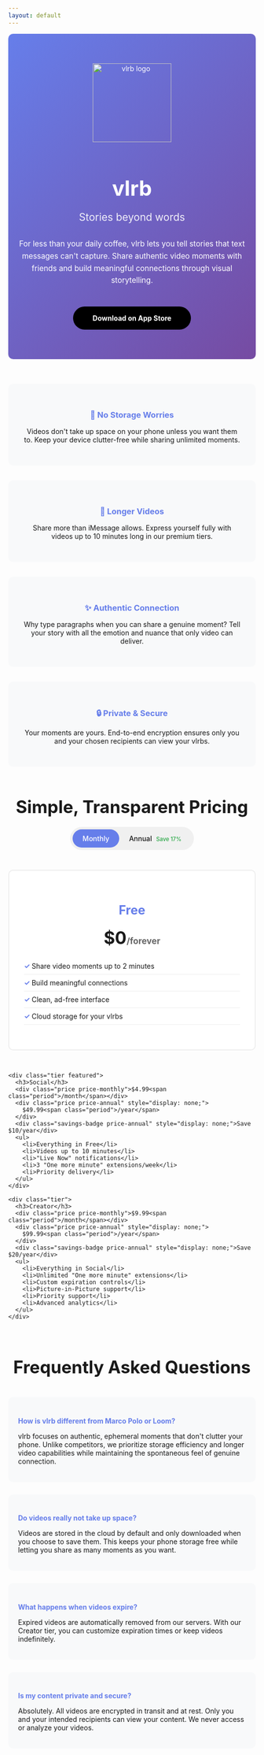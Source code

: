 ```yaml
---
layout: default
---
```


<style>
  /* Logo styles */
  .logo-container {
    display: flex;
    justify-content: center;
    align-items: center;
    margin-bottom: 30px;
  }
  
  .vlrb-logo {
    width: 160px;
    height: 160px;
    margin-bottom: 10px;
  }
  
  .hero {
    text-align: center;
    padding: 60px 20px;
    background: linear-gradient(135deg, #667eea 0%, #764ba2 100%);
    color: white;
    border-radius: 10px;
    margin-bottom: 40px;
  }
  
  .hero h1 {
    font-size: 3em;
    margin-bottom: 20px;
    font-weight: bold;
  }
  
  .hero .tagline {
    font-size: 1.5em;
    margin-bottom: 30px;
    opacity: 0.9;
  }
  
  .hero .subtitle {
    font-size: 1.1em;
    margin-bottom: 40px;
    max-width: 600px;
    margin-left: auto;
    margin-right: auto;
    line-height: 1.6;
  }
  
  .cta-button {
    display: inline-block;
    background: #000;
    color: white;
    padding: 15px 40px;
    border-radius: 50px;
    text-decoration: none;
    font-weight: bold;
    transition: transform 0.2s, box-shadow 0.2s;
  }
  
  .cta-button:hover {
    transform: translateY(-2px);
    box-shadow: 0 10px 20px rgba(0,0,0,0.2);
    color: white;
  }
  
  .features {
    display: grid;
    grid-template-columns: repeat(auto-fit, minmax(250px, 1fr));
    gap: 30px;
    margin: 50px 0;
  }
  
  .feature {
    text-align: center;
    padding: 30px;
    background: #f8f9fa;
    border-radius: 10px;
    transition: transform 0.2s;
  }
  
  .feature:hover {
    transform: translateY(-5px);
  }
  
  .feature h3 {
    color: #667eea;
    margin-bottom: 15px;
  }
  
  .pricing {
    margin: 60px 0;
  }
  
  .pricing h2 {
    text-align: center;
    margin-bottom: 20px;
    font-size: 2.5em;
  }
  
  .pricing-toggle {
    text-align: center;
    margin-bottom: 40px;
  }
  
  .toggle-container {
    display: inline-flex;
    align-items: center;
    background: #f0f0f0;
    border-radius: 30px;
    padding: 5px;
  }
  
  .toggle-option {
    padding: 10px 20px;
    border-radius: 25px;
    cursor: pointer;
    transition: all 0.3s;
    font-weight: 500;
  }
  
  .toggle-option.active {
    background: #667eea;
    color: white;
  }
  
  .toggle-option .discount {
    font-size: 0.8em;
    margin-left: 5px;
    color: #28a745;
  }
  
  .toggle-option.active .discount {
    color: #90ee90;
  }
  
  .pricing-tiers {
    display: grid;
    grid-template-columns: repeat(auto-fit, minmax(280px, 1fr));
    gap: 30px;
    max-width: 900px;
    margin: 0 auto;
  }
  
  .tier {
    background: white;
    border: 2px solid #eee;
    border-radius: 10px;
    padding: 30px;
    text-align: center;
    transition: all 0.3s;
    position: relative;
  }
  
  .tier.featured {
    border-color: #667eea;
    transform: scale(1.05);
  }
  
  .tier:hover {
    box-shadow: 0 10px 30px rgba(0,0,0,0.1);
  }
  
  .tier h3 {
    color: #667eea;
    font-size: 1.8em;
    margin-bottom: 10px;
  }
  
  .price {
    font-size: 2.5em;
    font-weight: bold;
    margin: 20px 0 10px 0;
  }
  
  .price .period {
    font-size: 0.5em;
    color: #666;
  }
  
  .price-annual {
    display: none;
  }
  
  .savings-badge {
    background: #28a745;
    color: white;
    padding: 5px 15px;
    border-radius: 20px;
    font-size: 0.8em;
    margin: 10px 0;
    display: inline-block;
  }
  
  .tier ul {
    list-style: none;
    padding: 0;
    margin: 20px 0;
    text-align: left;
  }
  
  .tier li {
    padding: 8px 0;
    border-bottom: 1px solid #eee;
  }
  
  .tier li:before {
    content: "✓ ";
    color: #667eea;
    font-weight: bold;
  }
  
  .faq {
    max-width: 800px;
    margin: 60px auto;
  }
  
  .faq h2 {
    text-align: center;
    margin-bottom: 40px;
    font-size: 2.5em;
  }
  
  .faq-item {
    margin-bottom: 25px;
    padding: 20px;
    background: #f8f9fa;
    border-radius: 10px;
  }
  
  .faq-item h4 {
    color: #667eea;
    margin-bottom: 10px;
  }
  
  @media (max-width: 768px) {
    .hero h1 {
      font-size: 2em;
    }
    
    .hero .tagline {
      font-size: 1.2em;
    }
    
    .features {
      grid-template-columns: 1fr;
    }
  }
</style>

<div class="hero">
  <div class="logo-container">
    <img src="https://weberswords.github.io/vlrb/assets/images/vlrb-logo-dark.svg" alt="vlrb logo" class="vlrb-logo">
  </div>
  <h1>vlrb</h1>
  <p class="tagline">Stories beyond words</p>
  <p class="subtitle">For less than your daily coffee, vlrb lets you tell stories that text messages can't capture. Share authentic video moments with friends and build meaningful connections through visual storytelling.</p>
  <a href="{{ site.app_store_url }}" class="cta-button">Download on App Store</a>
</div>

<div class="features">
  <div class="feature">
    <h3>📱 No Storage Worries</h3>
    <p>Videos don't take up space on your phone unless you want them to. Keep your device clutter-free while sharing unlimited moments.</p>
  </div>
  
  <div class="feature">
    <h3>🎥 Longer Videos</h3>
    <p>Share more than iMessage allows. Express yourself fully with videos up to 10 minutes long in our premium tiers.</p>
  </div>
  
  <div class="feature">
    <h3>✨ Authentic Connection</h3>
    <p>Why type paragraphs when you can share a genuine moment? Tell your story with all the emotion and nuance that only video can deliver.</p>
  </div>
  
  <div class="feature">
    <h3>🔒 Private & Secure</h3>
    <p>Your moments are yours. End-to-end encryption ensures only you and your chosen recipients can view your vlrbs.</p>
  </div>
</div>

<div class="pricing">
  <h2>Simple, Transparent Pricing</h2>
  
  <div class="pricing-toggle">
    <div class="toggle-container">
      <div class="toggle-option active" onclick="togglePricing('monthly')">
        Monthly
      </div>
      <div class="toggle-option" onclick="togglePricing('annual')">
        Annual <span class="discount">Save 17%</span>
      </div>
    </div>
  </div>
  
  <div class="pricing-tiers">
    <div class="tier">
      <h3>Free</h3>
      <div class="price price-monthly">$0<span class="period">/forever</span></div>
      <div class="price price-annual" style="display: none;">$0<span class="period">/forever</span></div>
      <ul>
        <li>Share video moments up to 2 minutes</li>
        <li>Build meaningful connections</li>
        <li>Clean, ad-free interface</li>
        <li>Cloud storage for your vlrbs</li>
      </ul>
    </div>
    
    <div class="tier featured">
      <h3>Social</h3>
      <div class="price price-monthly">$4.99<span class="period">/month</span></div>
      <div class="price price-annual" style="display: none;">
        $49.99<span class="period">/year</span>
      </div>
      <div class="savings-badge price-annual" style="display: none;">Save $10/year</div>
      <ul>
        <li>Everything in Free</li>
        <li>Videos up to 10 minutes</li>
        <li>"Live Now" notifications</li>
        <li>3 "One more minute" extensions/week</li>
        <li>Priority delivery</li>
      </ul>
    </div>
    
    <div class="tier">
      <h3>Creator</h3>
      <div class="price price-monthly">$9.99<span class="period">/month</span></div>
      <div class="price price-annual" style="display: none;">
        $99.99<span class="period">/year</span>
      </div>
      <div class="savings-badge price-annual" style="display: none;">Save $20/year</div>
      <ul>
        <li>Everything in Social</li>
        <li>Unlimited "One more minute" extensions</li>
        <li>Custom expiration controls</li>
        <li>Picture-in-Picture support</li>
        <li>Priority support</li>
        <li>Advanced analytics</li>
      </ul>
    </div>
  </div>
</div>

<div class="faq">
  <h2>Frequently Asked Questions</h2>
  
  <div class="faq-item">
    <h4>How is vlrb different from Marco Polo or Loom?</h4>
    <p>vlrb focuses on authentic, ephemeral moments that don't clutter your phone. Unlike competitors, we prioritize storage efficiency and longer video capabilities while maintaining the spontaneous feel of genuine connection.</p>
  </div>
  
  <div class="faq-item">
    <h4>Do videos really not take up space?</h4>
    <p>Videos are stored in the cloud by default and only downloaded when you choose to save them. This keeps your phone storage free while letting you share as many moments as you want.</p>
  </div>
  
  <div class="faq-item">
    <h4>What happens when videos expire?</h4>
    <p>Expired videos are automatically removed from our servers. With our Creator tier, you can customize expiration times or keep videos indefinitely.</p>
  </div>
  
  <div class="faq-item">
    <h4>Is my content private and secure?</h4>
    <p>Absolutely. All videos are encrypted in transit and at rest. Only you and your intended recipients can view your content. We never access or analyze your videos.</p>
  </div>
</div>

<script>
function togglePricing(type) {
  const monthlyElements = document.querySelectorAll('.price-monthly');
  const annualElements = document.querySelectorAll('.price-annual');
  const toggleOptions = document.querySelectorAll('.toggle-option');
  
  if (type === 'monthly') {
    monthlyElements.forEach(el => el.style.display = 'block');
    annualElements.forEach(el => el.style.display = 'none');
    toggleOptions[0].classList.add('active');
    toggleOptions[1].classList.remove('active');
  } else {
    monthlyElements.forEach(el => el.style.display = 'none');
    annualElements.forEach(el => el.style.display = 'block');
    toggleOptions[0].classList.remove('active');
    toggleOptions[1].classList.add('active');
  }
}
</script>